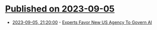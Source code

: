 # [Published on 2023-09-05](index.md)

* [2023-09-05, 21:20:00](https://yro.slashdot.org/story/23/09/05/1938221/experts-favor-new-us-agency-to-govern-ai?utm_source=rss1.0mainlinkanon&utm_medium=feed) - [Experts Favor New US Agency To Govern AI](https://yro.slashdot.org/story/23/09/05/1938221/experts-favor-new-us-agency-to-govern-ai?utm_source=rss1.0mainlinkanon&utm_medium=feed)
